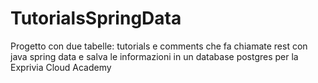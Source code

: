 # TutorialsSpringData
Progetto con due tabelle: tutorials e comments che fa chiamate rest con java spring data e salva le informazioni in un database postgres per la Exprivia Cloud Academy
